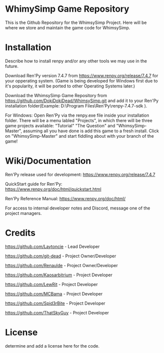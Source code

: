 WhimySimp Game Repository
=========================

This is the Github Repository for the WhimsySimp Project. Here will be where we store and maintain the game code for WhimsySimp.

Installation
============

Describe how to install renpy and/or any other tools we may use in the future.


Download Ren'Py version 7.4.7 from https://www.renpy.org/release/7.4.7 for your opperating system. (Game is being developed for Windows first due to it's popularity, it will be ported to other Operating Systems later.)

Download the WhimsySimp Game Repository from https://github.com/DokiDokiDead/WhimsySimp.git and add it to your Ren'Py installation folder(Example: D:\Program Files\Ren'Py\renpy-7.4.7-sdk ). 

For Windows: Open Ren'Py via the renpy.exe file inside your installation folder. There will be a menu labled "Projects", in which there will be three game projects available: "Tutorial" "The Question" and "WhimsySimp-Master", assuming all you have done is add this game to a fresh install.
Click on "WhimsySimp-Master" and start fiddling about with your branch of the game!

Wiki/Documentation
==================

Ren'Py release used for development: https://www.renpy.org/release/7.4.7

QuickStart guide for Ren'Py: https://www.renpy.org/doc/html/quickstart.html

Ren'Py Reference Manual: https://www.renpy.org/doc/html/

For access to internal developer notes and Discord, message one of the project managers.

Credits
=======

https://github.com/Laytoncie      - Lead Developer

https://github.com/git-dead       - Project Owner/Developer

https://github.com/Renaulde       - Project Owner/Developer

https://github.com/Kaosarbitrium  - Project Developer

https://github.com/LewRit         - Project Developer

https://github.com/MCBama         - Project Developer

https://github.com/Spid3rBite     - Project Developer

https://github.com/ThatSkyGuy     - Project Developer


License
=======

determine and add a license here for the code.

